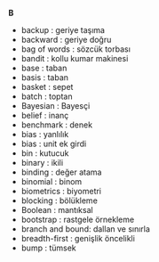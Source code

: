 **B**

* backup          : geriye taşıma
* backward        : geriye doğru
* bag of words    : sözcük torbası
* bandit          : kollu kumar makinesi
* base            : taban
* basis           : taban
* basket          : sepet
* batch           : toptan
* Bayesian        : Bayesçi
* belief          : inanç
* benchmark       : denek
* bias            : yanlılık
* bias            : unit ek girdi
* bin             : kutucuk
* binary          : ikili
* binding         : değer atama
* binomial        : binom
* biometrics      : biyometri
* blocking        : bölükleme
* Boolean         : mantıksal
* bootstrap       : rastgele örnekleme
* branch and bound: dallan ve sınırla
* breadth-first   : genişlik öncelikli
* bump            : tümsek



